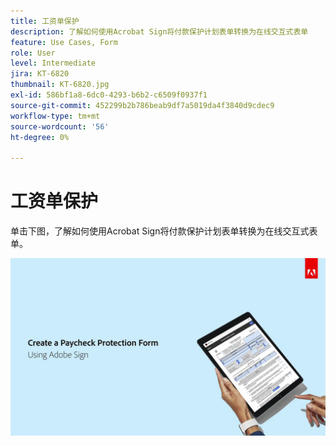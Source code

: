 ```yaml
---
title: 工资单保护
description: 了解如何使用Acrobat Sign将付款保护计划表单转换为在线交互式表单
feature: Use Cases, Form
role: User
level: Intermediate
jira: KT-6820
thumbnail: KT-6820.jpg
exl-id: 586bf1a8-6dc0-4293-b6b2-c6509f0937f1
source-git-commit: 452299b2b786beab9df7a5019da4f3840d9cdec9
workflow-type: tm+mt
source-wordcount: '56'
ht-degree: 0%

---
```


# 工资单保护

单击下图，了解如何使用Acrobat Sign将付款保护计划表单转换为在线交互式表单。

[![Payment Capture交互式演练](../assets/Paycheck.jpg)](https://acrobatusers.com/paycheck-protection-program-resource-hub/walkthrough/)
